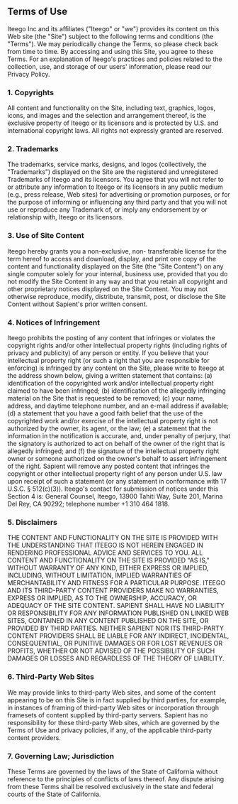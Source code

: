 ## Terms of Use

Iteego Inc and its affiliates ("Iteego" or "we") provides its content on this Web site (the "Site") subject to the following terms and conditions (the "Terms"). We may periodically change the Terms, so please check back from time to time. By accessing and using this Site, you agree to these Terms. For an explanation of Iteego's practices and policies related to the collection, use, and storage of our users' information, please read our Privacy Policy.

### 1. Copyrights

All content and functionality on the Site, including text, graphics, logos, icons, and images and the selection and arrangement thereof, is the exclusive property of Iteego or its licensors and is protected by U.S. and international copyright laws. All rights not expressly granted are
reserved.

### 2. Trademarks

The trademarks, service marks, designs, and logos (collectively, the "Trademarks") displayed on the Site are the registered and unregistered Trademarks of Iteego and its licensors. You agree that you will not refer to or attribute any information to Iteego or its licensors in any
public medium (e.g., press release, Web sites) for advertising or promotion purposes, or for the purpose of informing or influencing any third party and that you will not use or reproduce any Trademark of, or imply any endorsement by or relationship with, Iteego or its licensors.

### 3. Use of Site Content

Iteego hereby grants you a non-exclusive, non- transferable license for the term hereof to access and download, display, and print one copy of the content and functionality displayed on the Site (the "Site Content") on any single computer solely for your internal, business use, provided that
you do not modify the Site Content in any way and that you retain all copyright and other proprietary notices displayed on the Site Content. You may not otherwise reproduce, modify, distribute, transmit, post, or disclose the Site Content without Sapient's prior written consent.

### 4. Notices of Infringement

Iteego prohibits the posting of any content that infringes or violates the copyright rights and/or other intellectual property rights (including rights of privacy and publicity) of any person or entity. If you believe that your intellectual property right (or such a right that you are
responsible for enforcing) is infringed by any content on the Site, please write to Iteego at the address shown below, giving a written statement that contains: (a) identification of the copyrighted work and/or intellectual property right claimed to have been infringed; (b) identification of the allegedly infringing material on the Site that is requested to be removed; (c) your name, address, and daytime telephone number, and an e-mail address if available; (d) a statement that you have a good faith belief that the use of the copyrighted work and/or exercise of the intellectual property right is not authorized by the owner, its agent, or the law; (e) a statement that the information in the notification is accurate, and, under penalty of perjury, that the signatory is authorized to act on behalf of the owner of the right that is allegedly infringed; and (f) the signature of the intellectual property right owner or someone authorized on the owner's behalf to assert infringement of the right. Sapient will remove any posted content that infringes the copyright or other intellectual property right of any person under U.S. law upon receipt of such a statement (or any statement in conformance with 17 U.S.C. § 512(c)(3)). Iteego's contact for submission of notices under this Section 4 is:
General Counsel, Iteego, 13900 Tahiti Way, Suite 201, Marina Del Rey, CA 90292; telephone number +1 310 464 1818.

### 5. Disclaimers

THE CONTENT AND FUNCTIONALITY ON THE SITE IS PROVIDED WITH THE UNDERSTANDING THAT ITEEGO IS NOT HEREIN ENGAGED IN RENDERING PROFESSIONAL ADVICE AND SERVICES TO YOU. ALL CONTENT AND FUNCTIONALITY ON THE SITE IS PROVIDED "AS IS," WITHOUT WARRANTY OF ANY KIND, EITHER EXPRESS OR IMPLIED, INCLUDING,
WITHOUT LIMITATION, IMPLIED WARRANTIES OF MERCHANTABILITY AND FITNESS FOR A PARTICULAR PURPOSE. ITEEGO AND ITS THIRD-PARTY CONTENT PROVIDERS MAKE NO WARRANTIES, EXPRESS OR IMPLIED, AS TO THE OWNERSHIP, ACCURACY, OR ADEQUACY OF THE SITE CONTENT. SAPIENT SHALL HAVE NO LIABILITY OR RESPONSIBILITY FOR ANY INFORMATION PUBLISHED ON LINKED WEB SITES, CONTAINED IN ANY CONTENT PUBLISHED ON THE SITE, OR PROVIDED BY THIRD PARTIES. NEITHER SAPIENT NOR ITS THIRD-PARTY CONTENT PROVIDERS SHALL BE LIABLE FOR ANY INDIRECT, INCIDENTAL, CONSEQUENTIAL, OR PUNITIVE DAMAGES OR FOR LOST REVENUES OR PROFITS, WHETHER OR NOT ADVISED OF THE POSSIBILITY OF SUCH DAMAGES OR LOSSES AND REGARDLESS OF THE THEORY OF LIABILITY.

### 6. Third-Party Web Sites

We may provide links to third-party Web sites, and some of the content appearing to be on this Site is in fact supplied by third parties, for example, in instances of framing of third-party Web sites or incorporation through framesets of content supplied by third-party servers. Sapient has no responsibility for these third-party Web sites, which are governed by the Terms of Use and privacy policies, if any, of the applicable third-party content providers.

### 7. Governing Law; Jurisdiction

These Terms are governed by the laws of the State of California without reference to the principles of conflicts of laws thereof. Any dispute arising from these Terms shall be resolved exclusively in the state and federal courts of the State of California.